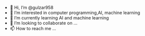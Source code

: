- 👋 Hi, I’m @gulzar958
- 👀 I’m interested in computer programming,AI, machine learning
- 🌱 I’m currently learning AI and machine learning
- 💞️ I’m looking to collaborate on ...
- 📫 How to reach me ...

<!---
gulzar958/gulzar958 is a ✨ special ✨ repository because its `README.md` (this file) appears on your GitHub profile.
You can click the Preview link to take a look at your changes.
--->
